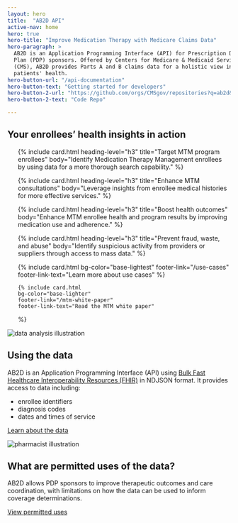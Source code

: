 ```yaml
---
layout: hero
title:  "AB2D API"
active-nav: home
hero: true
hero-title: "Improve Medication Therapy with Medicare Claims Data"
hero-paragraph: >
  AB2D is an Application Programming Interface (API) for Prescription Drug
  Plan (PDP) sponsors. Offered by Centers for Medicare & Medicaid Services
  (CMS), AB2D provides Parts A and B claims data for a holistic view into
  patients' health.
hero-button-url: "/api-documentation"
hero-button-text: "Getting started for developers"
hero-button-2-url: "https://github.com/orgs/CMSgov/repositories?q=ab2d&type=all"
hero-button-2-text: "Code Repo"

---
```


## Your enrollees’ health insights in action

<ul class="usa-card-group flex-justify-center padding-y-4">
  {% include card.html
    heading-level="h3"
    title="Target MTM program enrollees"
    body="Identify Medication Therapy Management enrollees by using data for a more thorough search capability."
  %}

   {% include card.html
    heading-level="h3"
    title="Enhance MTM consultations"
    body="Leverage insights from enrollee medical histories for more effective services."
  %}

  {% include card.html
    heading-level="h3"
    title="Boost health outcomes"
    body="Enhance MTM enrollee health and program results by improving medication use and adherence."
  %}

  {% include card.html
    heading-level="h3"
    title="Prevent fraud, waste, and abuse"
    body="Identify suspicious activity from providers or suppliers through access to mass data."
  %}

  {% include card.html
    bg-color="base-lightest"
    footer-link="/use-cases"
    footer-link-text="Learn more about use cases"
  %}

    {% include card.html
    bg-color="base-lighter"
    footer-link="/mtm-white-paper"
    footer-link-text="Read the MTM white paper"
  %}

</ul>

<div class="grid-row grid-gap-4 desktop:grid-gap-6 padding-y-4 flex-align-center">
  <div class="tablet:grid-col">
    <img src="{{ '/assets/img/data-analysis.svg' | relative_url }}" alt="data analysis illustration" />
  </div>
  <div class="tablet:grid-col" >
    <h2>Using the data</h2>
    <p>AB2D is an Application Programming Interface (API) using <a href="https://www.hl7.org/fhir/overview.html">Bulk Fast Healthcare Interoperability Resources (FHIR)</a> in NDJSON format. It provides access to data including:</p>
    <ul>
      <li>enrollee identifiers</li>
      <li>diagnosis codes</li>
      <li>dates and times of service</li>
    </ul>
    <p><a href="{{ '/data' | relative_url }}">Learn about the data</a></p>
  </div>
</div>

<div class="grid-row grid-gap-4 desktop:grid-gap-6 padding-y-4 flex-align-center">
  <div class="tablet:grid-col tablet:order-2">
    <img src="{{ '/assets/img/pharmacist.svg' | relative_url }}" alt="pharmacist illustration" />
  </div>
  <div class="tablet:grid-col tablet:order-1">
    <h2>What are permitted uses of the data?</h2>
    <p>AB2D allows PDP sponsors to improve therapeutic outcomes and care coordination, with limitations on how the data can be used to inform coverage determinations.</p>
    <p><a href="{{ '/about' | relative_url }}">View permitted uses</a></p>
  </div>
</div>

